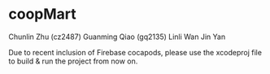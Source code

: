 
# coopMart
Chunlin Zhu (cz2487)
Guanming Qiao (gq2135)
Linli Wan
Jin Yan

Due to recent inclusion of Firebase cocapods, please use the xcodeproj file to build & run the project from now on.
